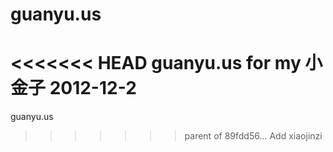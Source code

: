 guanyu.us
=========

<<<<<<< HEAD
guanyu.us for my 小金子 2012-12-2
=======
guanyu.us
>>>>>>> parent of 89fdd56... Add xiaojinzi

